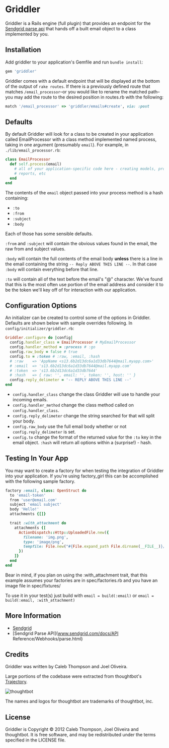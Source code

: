 Griddler
========

Griddler is a Rails engine (full plugin) that provides an endpoint for the
[Sendgrid parse
api](http://sendgrid.com/docs/API%20Reference/Webhooks/parse.html) that hands
off a built email object to a class implemented by you.

Installation
------------

Add griddler to your application's Gemfile and run `bundle install`:

```ruby
gem 'griddler'
```

Griddler comes with a default endpoint that will be displayed at the bottom of
the output of `rake routes`. If there is a previously defined route that matches
`/email_processor`–or you would like to rename the matched path–you may
add the route to the desired position in routes.rb with the following:

```ruby
match '/email_processor' => 'griddler/emails#create', via: :post
```

Defaults
--------

By default Griddler will look for a class to be created in your application
called EmailProcessor with a class method implemented named process, taking in
one argument (presumably `email`). For example, in `./lib/email_processor.rb`:

```ruby
class EmailProcessor
  def self.process(email)
    # all of your application-specific code here - creating models, processing
    # reports, etc
  end
end
```

The contents of the `email` object passed into your process method is a hash
containing:

* `:to`
* `:from`
* `:subject`
* `:body`

Each of those has some sensible defaults.

`:from` and `:subject` will contain the obvious values found in the email, the
raw from and subject values.

`:body` will contain the full contents of the email body **unless** there is a
line in the email containing the string `-- Reply ABOVE THIS LINE --`. In that
case `:body` will contain everything before that line.

`:to` will contain all of the text before the email's "@" character. We've found
that this is the most often use portion of the email address and consider it to
be the token we'll key off of for interaction with our application.

Configuration Options
---------------------

An initializer can be created to control some of the options in Griddler.
Defaults are shown below with sample overrides following. In
`config/initializer/griddler.rb`:

```ruby
Griddler.configure do |config|
  config.handler_class = EmailProcessor # MyEmailProcessor
  config.handler_method = :process # :go
  config.raw_body = false # true
  config.to = :token # :raw, :email, :hash
  # :raw    => 'AppName <s13.6b2d13dc6a1d33db7644@mail.myapp.com>'
  # :email  => 's13.6b2d13dc6a1d33db7644@mail.myapp.com'
  # :token  => 's13.6b2d13dc6a1d33db7644'
  # :hash   => { raw: '', email: '', token: '', host: '' }
  config.reply_delimeter = '-- REPLY ABOVE THIS LINE --'
end
```

* `config.handler_class` change the class Griddler will use to handle your
  incoming emails.
* `config.handler_method` change the class method called on
  `config.handler_class`.
* `config.reply_delimeter` change the string searched for that will split your
  body.
* `config.raw_body` use the full email body whether or not
  `config.reply_delimeter` is set.
* `config.to` change the format of the returned value for the `:to` key in the
  email object. `:hash` will return all options within a (surprise!) - hash.

Testing In Your App
-------------------

You may want to create a factory for when testing the integration of Griddler
into your application. If you're using factory_girl this can be accomplished
with the following sample factory.

```ruby
factory :email, class: OpenStruct do
  to 'email-token'
  from 'user@email.com'
  subject 'email subject'
  body 'Hello!'
  attachments {[]}

  trait :with_attachment do
    attachments {[
      ActionDispatch::Http::UploadedFile.new({
        filename: 'img.png',
        type: 'image/png',
        tempfile: File.new("#{File.expand_path File.dirname(__FILE__)}/fixtures/img.png")
      })
    ]}
  end
end
```

Bear in mind, if you plan on using the :with_attachment trait, that this
example assumes your factories are in spec/factories.rb and you have
an image file in spec/fixtures/

To use it in your test(s) just build with `email = build(:email)`
or `email = build(:email, :with_attachment)`

More Information
----------------

* [Sendgrid](http://www.sendgrid.com)
* [Sendgrid Parse API](www.sendgrid.com/docs/API Reference/Webhooks/parse.html)

Credits
-------

Griddler was written by Caleb Thompson and Joel Oliveira.

Large portions of the codebase were extracted from thoughtbot's
[Trajectory](http://www.apptrajectory.com).

![thoughtbot](http://thoughtbot.com/images/tm/logo.png)

The names and logos for thoughtbot are trademarks of thoughtbot, inc.

License
-------

Griddler is Copyright © 2012 Caleb Thompson, Joel Oliveira and thoughtbot. It is
free software, and may be redistributed under the terms specified in the LICENSE
file.
